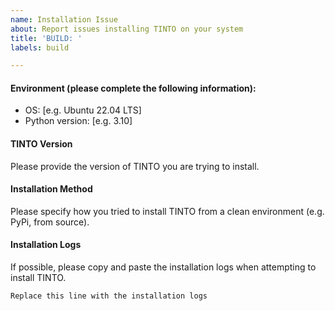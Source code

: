 ```yaml
---
name: Installation Issue
about: Report issues installing TINTO on your system
title: 'BUILD: '
labels: build

---
```


#### Environment (please complete the following information):
 - OS: [e.g. Ubuntu 22.04 LTS]
 - Python version: [e.g. 3.10]

#### TINTO Version
Please provide the version of TINTO you are trying to install.

#### Installation Method
Please specify how you tried to install TINTO from a clean environment (e.g. PyPi, from source).

#### Installation Logs
If possible, please copy and paste the installation logs when attempting to install TINTO.
```
Replace this line with the installation logs
```
